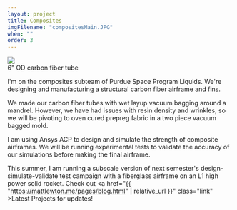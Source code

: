 ```yaml
---
layout: project
title: Composites
imgFilename: "compositesMain.JPG"
when: ""
order: 3
---
```


<div class="imgCptnBox">
<img src="{{ "assets/images/compositesMain.JPG" | relative_url }}" class="articleImgMain">
<figcaption class="articleCaption">6" OD carbon fiber tube</figcaption>
</div>

I'm on the composites subteam of Purdue Space Program Liquids. We're designing and manufacturing a structural carbon fiber airframe and fins.

We made our carbon fiber tubes with wet layup vacuum bagging around a mandrel. However, we have had issues with resin density and wrinkles, so we will be pivoting to oven cured prepreg fabric in a two piece vacuum bagged mold.

I am using Ansys ACP to design and simulate the strength of composite airframes. We will be running experimental tests to validate the accuracy of our simulations before making the final airframe.

This summer, I am running a subscale version of next semester's design-simulate-validate test campaign with a fiberglass airframe on an L1 high power solid rocket. Check out <a href="{{ "https://mattlewton.me/pages/blog.html" | relative_url }}" class="link" >Latest Projects</a> for updates!